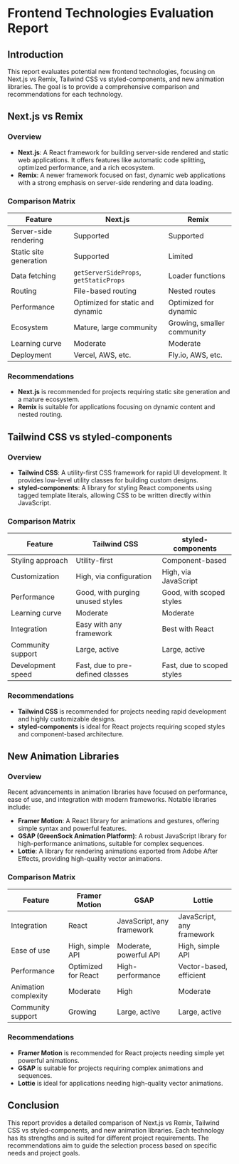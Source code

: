 # Frontend Technologies Evaluation Report

## Introduction

This report evaluates potential new frontend technologies, focusing on Next.js vs Remix, Tailwind CSS vs styled-components, and new animation libraries. The goal is to provide a comprehensive comparison and recommendations for each technology.

## Next.js vs Remix

### Overview

- **Next.js**: A React framework for building server-side rendered and static web applications. It offers features like automatic code splitting, optimized performance, and a rich ecosystem.
- **Remix**: A newer framework focused on fast, dynamic web applications with a strong emphasis on server-side rendering and data loading.

### Comparison Matrix

| Feature                  | Next.js                          | Remix                           |
|--------------------------|----------------------------------|---------------------------------|
| Server-side rendering    | Supported                        | Supported                       |
| Static site generation   | Supported                        | Limited                         |
| Data fetching            | `getServerSideProps`, `getStaticProps` | Loader functions                |
| Routing                  | File-based routing               | Nested routes                   |
| Performance              | Optimized for static and dynamic | Optimized for dynamic           |
| Ecosystem                | Mature, large community          | Growing, smaller community      |
| Learning curve           | Moderate                         | Moderate                        |
| Deployment               | Vercel, AWS, etc.                | Fly.io, AWS, etc.               |

### Recommendations

- **Next.js** is recommended for projects requiring static site generation and a mature ecosystem.
- **Remix** is suitable for applications focusing on dynamic content and nested routing.

## Tailwind CSS vs styled-components

### Overview

- **Tailwind CSS**: A utility-first CSS framework for rapid UI development. It provides low-level utility classes for building custom designs.
- **styled-components**: A library for styling React components using tagged template literals, allowing CSS to be written directly within JavaScript.

### Comparison Matrix

| Feature                  | Tailwind CSS                     | styled-components               |
|--------------------------|----------------------------------|---------------------------------|
| Styling approach         | Utility-first                    | Component-based                 |
| Customization            | High, via configuration          | High, via JavaScript            |
| Performance              | Good, with purging unused styles | Good, with scoped styles        |
| Learning curve           | Moderate                         | Moderate                        |
| Integration              | Easy with any framework          | Best with React                 |
| Community support        | Large, active                    | Large, active                   |
| Development speed        | Fast, due to pre-defined classes | Fast, due to scoped styles      |

### Recommendations

- **Tailwind CSS** is recommended for projects needing rapid development and highly customizable designs.
- **styled-components** is ideal for React projects requiring scoped styles and component-based architecture.

## New Animation Libraries

### Overview

Recent advancements in animation libraries have focused on performance, ease of use, and integration with modern frameworks. Notable libraries include:

- **Framer Motion**: A React library for animations and gestures, offering simple syntax and powerful features.
- **GSAP (GreenSock Animation Platform)**: A robust JavaScript library for high-performance animations, suitable for complex sequences.
- **Lottie**: A library for rendering animations exported from Adobe After Effects, providing high-quality vector animations.

### Comparison Matrix

| Feature                  | Framer Motion                    | GSAP                            | Lottie                          |
|--------------------------|----------------------------------|---------------------------------|---------------------------------|
| Integration              | React                            | JavaScript, any framework       | JavaScript, any framework       |
| Ease of use              | High, simple API                 | Moderate, powerful API          | High, simple API                |
| Performance              | Optimized for React              | High-performance                | Vector-based, efficient         |
| Animation complexity     | Moderate                         | High                            | Moderate                        |
| Community support        | Growing                          | Large, active                   | Large, active                   |

### Recommendations

- **Framer Motion** is recommended for React projects needing simple yet powerful animations.
- **GSAP** is suitable for projects requiring complex animations and sequences.
- **Lottie** is ideal for applications needing high-quality vector animations.

## Conclusion

This report provides a detailed comparison of Next.js vs Remix, Tailwind CSS vs styled-components, and new animation libraries. Each technology has its strengths and is suited for different project requirements. The recommendations aim to guide the selection process based on specific needs and project goals.